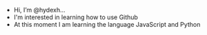 -  Hi, I’m @hydexh...
-  I'm interested in learning how to use Github
-  At this moment I am learning the language JavaScript and Python


